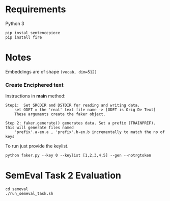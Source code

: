 # Requirements
Python 3
```
pip instal sentencepiece
pip install fire
```

# Notes
Embeddings are of shape `(vocab, dim=512)`

### Create Enciphered text
Instructions in __main__ method:
```
Step1:  Set SRCDIR and DSTDIR for reading and writing data.
    set ODET = the 'real' text file name -> [ODET is Orig De Text]
    These arguments create the faker object.

Step 2: faker.generate() generates data. Set a prefix (TRAINPREF). this will generate files named
    'prefix'.a-en.a , 'prefix'.b-en.b incrementally to match the no of keys
```

To run just provide the keylist. 
```
python faker.py --key 0 --keylist [1,2,3,4,5] --gen --notrgtoken
```

# SemEval Task 2 Evaluation

```
cd semeval
./run_semeval_task.sh
```
